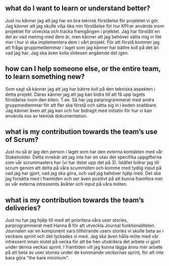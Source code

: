 
   ##  what do I want to learn or understand better?
   
Just nu känner jag att jag har en bra teknisk förståelse för projektet vi gör. Jag känner att jag skulle vilja öka min förståelse för hur KPI:er används inom projektet för utveckla och tracka framgången i prjektet. Jag har förstått en del av vad mening med dem är, men känner att jag behöver sätta mig in lite mer i hur vi ska implementera dem i vårt projekt. För att förstå kommer jag att fråga gruppmedlemmar i laget som jag känner har bättre koll på det än vad jag har. Jag ska även kolla slidesen angående det igen. 
   
  ## how can I help someone else, or the entire team, to learn something new?
  Som sagt så känner jag att jag har bätrre koll på den tekniska aspekten i detta projekt. Därav känner jag att jag kan bidra till att få upp lagets förståelse inom den biten. T.ex. Så har jag parprogrammerat med andra gruppmedlemmar för att fler ska förstå och sätta sig in i koden snabbare. Jag känner även att jag kan och har bidragit med initiativ för hur vi kan använda oss av teknisk dokumentation.
 
  ## what is my contribution towards the team’s use of Scrum?
  Just nu så är jag den person i laget som har den externa kontakten med vår Stakeholder. Detta innebär att jag inte har en utav det specifika uppgifterna som vår scrummasters har (vi har delat upp det på 3). Istället bidrar jag till scrum genom att delta på våra scummöten och komme med tydlig input på vad jag har gjort, vad jag ska göra, och vad jag behöver hjälp med. Det ska jag forsätta med i framtiden och ser även positivt på att kunna framföra mer av vår externa intressents åsikter och input på våra möten. 
 
  ## what is my contribution towards the team’s deliveries?
  Just nu har jag hjälp till med att prioritera våra user stories, parprogrammerat med Hanna B för att utveckla Journal funktionaliteten. Journalen var en komponent vars tillhörande users stories vi skulle beta av i veckans sprint och det lyckades vi med. Jag ska även hålla möte med vår intressent innan slutet på vecka för att be hen utvärdera det arbete vi gjort under denna veckas sprint. I framtiden vill jag kunna lägga ännu mer arbete på att beta av user stories under de kommande veckornas sprint, för att inte bara göra "the bare minimum".
